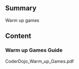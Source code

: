 ## Summary

 Warm up games 

## Content

### Warm up Games Guide

<pdf width="900" height="1000">CoderDojo\_Warm\_up\_Games.pdf</pdf>
